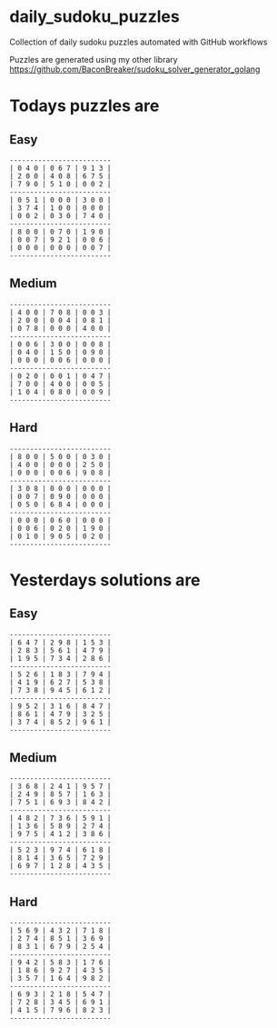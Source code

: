 
# daily_sudoku_puzzles 

Collection of daily sudoku puzzles automated with GitHub workflows 

Puzzles are generated using my other library https://github.com/BaconBreaker/sudoku_solver_generator_golang 
 

# Todays puzzles are 

## Easy 

```
-------------------------
| 0 4 0 | 0 6 7 | 9 1 3 | 
| 2 0 0 | 4 0 8 | 6 7 5 | 
| 7 9 0 | 5 1 0 | 0 0 2 | 
-------------------------
| 0 5 1 | 0 0 0 | 3 0 0 | 
| 3 7 4 | 1 0 0 | 0 0 0 | 
| 0 0 2 | 0 3 0 | 7 4 0 | 
-------------------------
| 8 0 0 | 0 7 0 | 1 9 0 | 
| 0 0 7 | 9 2 1 | 0 0 6 | 
| 0 0 0 | 0 0 0 | 0 0 7 | 
-------------------------
```
## Medium 

```
-------------------------
| 4 0 0 | 7 0 8 | 0 0 3 | 
| 2 0 0 | 0 0 4 | 0 8 1 | 
| 0 7 8 | 0 0 0 | 4 0 0 | 
-------------------------
| 0 0 6 | 3 0 0 | 0 0 8 | 
| 0 4 0 | 1 5 0 | 0 9 0 | 
| 0 0 0 | 0 0 6 | 0 0 0 | 
-------------------------
| 0 2 0 | 0 0 1 | 0 4 7 | 
| 7 0 0 | 4 0 0 | 0 0 5 | 
| 1 0 4 | 0 8 0 | 0 0 9 | 
-------------------------
```
## Hard 

```
-------------------------
| 8 0 0 | 5 0 0 | 0 3 0 | 
| 4 0 0 | 0 0 0 | 2 5 0 | 
| 0 0 0 | 0 0 6 | 9 0 8 | 
-------------------------
| 3 0 8 | 0 0 0 | 0 0 0 | 
| 0 0 7 | 0 9 0 | 0 0 0 | 
| 0 5 0 | 6 8 4 | 0 0 0 | 
-------------------------
| 0 0 0 | 0 6 0 | 0 0 0 | 
| 0 0 6 | 0 2 0 | 1 9 0 | 
| 0 1 0 | 9 0 5 | 0 2 0 | 
-------------------------
```
# Yesterdays solutions are 

## Easy 

```
-------------------------
| 6 4 7 | 2 9 8 | 1 5 3 | 
| 2 8 3 | 5 6 1 | 4 7 9 | 
| 1 9 5 | 7 3 4 | 2 8 6 | 
-------------------------
| 5 2 6 | 1 8 3 | 7 9 4 | 
| 4 1 9 | 6 2 7 | 5 3 8 | 
| 7 3 8 | 9 4 5 | 6 1 2 | 
-------------------------
| 9 5 2 | 3 1 6 | 8 4 7 | 
| 8 6 1 | 4 7 9 | 3 2 5 | 
| 3 7 4 | 8 5 2 | 9 6 1 | 
-------------------------
```
## Medium 

```
-------------------------
| 3 6 8 | 2 4 1 | 9 5 7 | 
| 2 4 9 | 8 5 7 | 1 6 3 | 
| 7 5 1 | 6 9 3 | 8 4 2 | 
-------------------------
| 4 8 2 | 7 3 6 | 5 9 1 | 
| 1 3 6 | 5 8 9 | 2 7 4 | 
| 9 7 5 | 4 1 2 | 3 8 6 | 
-------------------------
| 5 2 3 | 9 7 4 | 6 1 8 | 
| 8 1 4 | 3 6 5 | 7 2 9 | 
| 6 9 7 | 1 2 8 | 4 3 5 | 
-------------------------
```
## Hard 

```
-------------------------
| 5 6 9 | 4 3 2 | 7 1 8 | 
| 2 7 4 | 8 5 1 | 3 6 9 | 
| 8 3 1 | 6 7 9 | 2 5 4 | 
-------------------------
| 9 4 2 | 5 8 3 | 1 7 6 | 
| 1 8 6 | 9 2 7 | 4 3 5 | 
| 3 5 7 | 1 6 4 | 9 8 2 | 
-------------------------
| 6 9 3 | 2 1 8 | 5 4 7 | 
| 7 2 8 | 3 4 5 | 6 9 1 | 
| 4 1 5 | 7 9 6 | 8 2 3 | 
-------------------------
```
